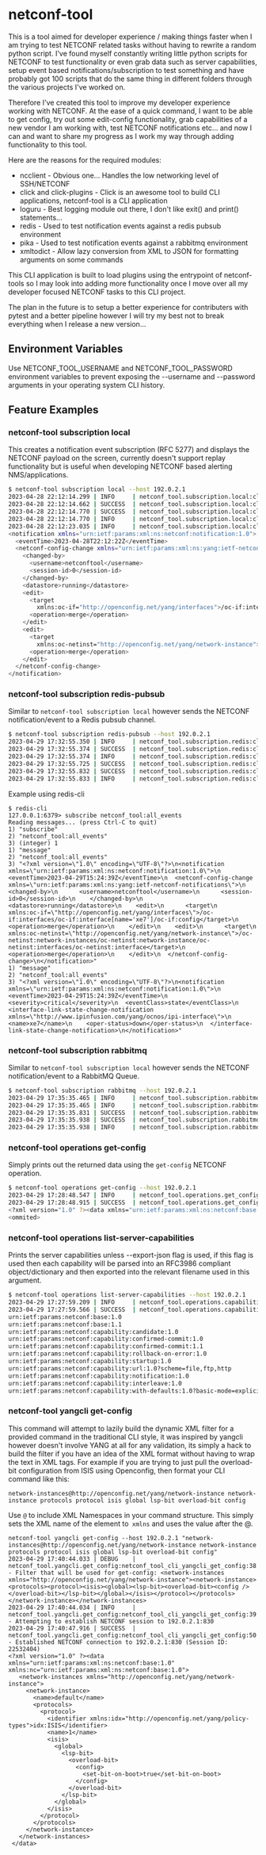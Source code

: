 # netconf-tool

This is a tool aimed for developer experience / making things faster when I am trying to test NETCONF related tasks without having to rewrite a random python script. I've found myself constantly writing little python scripts for NETCONF to test functionality or even grab data such as server capabilities, setup event based notifications/subscription to test something and have probably got 100 scripts that do the same thing in different folders through the various projects I've worked on.

Therefore I've created this tool to improve my developer experience working with NETCONF. At the ease of a quick command, I want to be able to get config, try out some edit-config functionality, grab capabilities of a new vendor I am working with, test NETCONF notifications etc... and now I can and want to share my progress as I work my way through adding functionality to this tool.

Here are the reasons for the required modules:

- ncclient                  - Obvious one... Handles the low networking level of SSH/NETCONF
- click and click-plugins   - Click is an awesome tool to build CLI applications, netconf-tool is a CLI application
- loguru                    - Best logging module out there, I don't like exit() and print() statements...
- redis                     - Used to test notification events against a redis pubsub environment
- pika                      - Used to test notification events against a rabbitmq environment
- xmltodict                 - Allow lazy conversion from XML to JSON for formatting arguments on some commands

This CLI application is built to load plugins using the entrypoint of netconf-tools so I may look into adding more functionality once I move over all my developer focused NETCONF tasks to this CLI project.

The plan in the future is to setup a better experience for contributers with pytest and a better pipeline however I will try my best not to break everything when I release a new version...

## Environment Variables

Use NETCONF_TOOL_USERNAME and NETCONF_TOOL_PASSWORD environment variables to prevent exposing the --username and --password arguments in your operating system CLI history.

## Feature Examples

### netconf-tool subscription local

This creates a notification event subscription (RFC 5277) and displays the NETCONF payload on the screen, currently doesn't support replay functionality but is useful when developing NETCONF based alerting NMS/applications.

```bash
$ netconf-tool subscription local --host 192.0.2.1
2023-04-28 22:12:14.299 | INFO     | netconf_tool.subscription.local:cli_subscription_local:18 - Attempting to establish NETCONF session to 192.0.2.1:830
2023-04-28 22:12:14.662 | SUCCESS  | netconf_tool.subscription.local:cli_subscription_local:28 - Established NETCONF connection to 192.0.2.1:830 (Session ID: 43)
2023-04-28 22:12:14.770 | SUCCESS  | netconf_tool.subscription.local:cli_subscription_local:32 - Created Netconf Subscription, you can exit out of here using Ctrl+C
2023-04-28 22:12:14.770 | INFO     | netconf_tool.subscription.local:cli_subscription_local:38 - Awaiting next NETCONF <notification/>
2023-04-28 22:12:23.035 | INFO     | netconf_tool.subscription.local:cli_subscription_local:41 - <?xml version="1.0" encoding="UTF-8"?>
<notification xmlns="urn:ietf:params:xml:ns:netconf:notification:1.0">
  <eventTime>2023-04-28T22:12:22Z</eventTime>
  <netconf-config-change xmlns="urn:ietf:params:xml:ns:yang:ietf-netconf-notifications">
    <changed-by>
      <username>netconftool</username>
      <session-id>0</session-id>
    </changed-by>
    <datastore>running</datastore>
    <edit>
      <target
        xmlns:oc-if="http://openconfig.net/yang/interfaces">/oc-if:interfaces/oc-if:interface[name='xe16']/oc-if:config</target>
      <operation>merge</operation>
    </edit>
    <edit>
      <target
        xmlns:oc-netinst="http://openconfig.net/yang/network-instance">/oc-netinst:network-instances/oc-netinst:network-instance/oc-netinst:interfaces/oc-netinst:interface</target>
      <operation>merge</operation>
    </edit>
  </netconf-config-change>
</notification>
```

### netconf-tool subscription redis-pubsub

Similar to `netconf-tool subscription local` however sends the NETCONF notification/event to a Redis pubsub channel.

```bash
$ netconf-tool subscription redis-pubsub --host 192.0.2.1
2023-04-29 17:32:55.350 | INFO     | netconf_tool.subscription.redis:cli_subscription_redis_pubsub:35 - Checking if Redis server 127.0.0.1:6379 is available
2023-04-29 17:32:55.374 | SUCCESS  | netconf_tool.subscription.redis:cli_subscription_redis_pubsub:39 - Redis server is available...
2023-04-29 17:32:55.374 | INFO     | netconf_tool.subscription.redis:cli_subscription_redis_pubsub:44 - Attempting to establish NETCONF session to 192.0.2.1:830
2023-04-29 17:32:55.725 | SUCCESS  | netconf_tool.subscription.redis:cli_subscription_redis_pubsub:55 - Established NETCONF connection to 192.0.2.1:830 (Session ID: 117)
2023-04-29 17:32:55.832 | SUCCESS  | netconf_tool.subscription.redis:cli_subscription_redis_pubsub:59 - Created Netconf Subscription, you can exit out of here using Ctrl+C
2023-04-29 17:32:55.833 | INFO     | netconf_tool.subscription.redis:cli_subscription_redis_pubsub:65 - Awaiting next NETCONF <notification/>
```

Example using redis-cli
```
$ redis-cli
127.0.0.1:6379> subscribe netconf_tool:all_events
Reading messages... (press Ctrl-C to quit)
1) "subscribe"
2) "netconf_tool:all_events"
3) (integer) 1
1) "message"
2) "netconf_tool:all_events"
3) "<?xml version=\"1.0\" encoding=\"UTF-8\"?>\n<notification xmlns=\"urn:ietf:params:xml:ns:netconf:notification:1.0\">\n  <eventTime>2023-04-29T15:24:39Z</eventTime>\n  <netconf-config-change xmlns=\"urn:ietf:params:xml:ns:yang:ietf-netconf-notifications\">\n    <changed-by>\n      <username>netconftool</username>\n      <session-id>0</session-id>\n    </changed-by>\n    <datastore>running</datastore>\n    <edit>\n      <target\n        xmlns:oc-if=\"http://openconfig.net/yang/interfaces\">/oc-if:interfaces/oc-if:interface[name='xe7']/oc-if:config</target>\n      <operation>merge</operation>\n    </edit>\n    <edit>\n      <target\n        xmlns:oc-netinst=\"http://openconfig.net/yang/network-instance\">/oc-netinst:network-instances/oc-netinst:network-instance/oc-netinst:interfaces/oc-netinst:interface</target>\n      <operation>merge</operation>\n    </edit>\n  </netconf-config-change>\n</notification>"
1) "message"
2) "netconf_tool:all_events"
3) "<?xml version=\"1.0\" encoding=\"UTF-8\"?>\n<notification xmlns=\"urn:ietf:params:xml:ns:netconf:notification:1.0\">\n  <eventTime>2023-04-29T15:24:39Z</eventTime>\n  <severity>critical</severity>\n  <eventClass>state</eventClass>\n  <interface-link-state-change-notification xmlns=\"http://www.ipinfusion.com/yang/ocnos/ipi-interface\">\n    <name>xe7</name>\n    <oper-status>down</oper-status>\n  </interface-link-state-change-notification>\n</notification>"
```

### netconf-tool subscription rabbitmq

Similar to `netconf-tool subscription local` however sends the NETCONF notification/event to a RabbitMQ Queue.

```bash
$ netconf-tool subscription rabbitmq --host 192.0.2.1
2023-04-29 17:35:35.465 | INFO     | netconf_tool.subscription.rabbitmq:cli_subscription_rabbitmq:78 - Checking if RabbitMQ Server 127.0.0.1:5672 is available
2023-04-29 17:35:35.465 | INFO     | netconf_tool.subscription.rabbitmq:cli_subscription_rabbitmq:82 - Attempting to establish NETCONF session to 192.0.2.1:830
2023-04-29 17:35:35.831 | SUCCESS  | netconf_tool.subscription.rabbitmq:cli_subscription_rabbitmq:92 - Established NETCONF connection to 192.0.2.1:830 (Session ID: 118)
2023-04-29 17:35:35.938 | SUCCESS  | netconf_tool.subscription.rabbitmq:cli_subscription_rabbitmq:96 - Created Netconf Subscription, you can exit out of here using Ctrl+C
2023-04-29 17:35:35.938 | INFO     | netconf_tool.subscription.rabbitmq:cli_subscription_rabbitmq:102 - Awaiting next NETCONF <notification/>
```

### netconf-tool operations get-config

Simply prints out the returned data using the `get-config` NETCONF operation.

```bash
$ netconf-tool operations get-config --host 192.0.2.1
2023-04-29 17:28:48.547 | INFO     | netconf_tool.operations.get_config:cli_operations_get_config:43 - Attempting to establish NETCONF session to 192.0.2.1:830
2023-04-29 17:28:48.915 | SUCCESS  | netconf_tool.operations.get_config:cli_operations_get_config:53 - Established NETCONF connection to 192.0.2.1:830 (Session ID: 115)
<?xml version="1.0" ?><data xmlns="urn:ietf:params:xml:ns:netconf:base:1.0" xmlns:nc="urn:ietf:params:xml:ns:netconf:base:1.0">
<ommited>
```

### netconf-tool operations list-server-capabilities

Prints the server capabilities unless --export-json flag is used, if this flag is used then each capability will be parsed into an RFC3986 compliant object/dictionary and then exported into the relevant filename used in this argument.

```bash
$ netconf-tool operations list-server-capabilities --host 192.0.2.1
2023-04-29 17:27:59.209 | INFO     | netconf_tool.operations.capabilities:netconf_tool_cli_operations_list_server_capabilities:29 - Attempting to establish NETCONF session to 192.0.2.1:830
2023-04-29 17:27:59.566 | SUCCESS  | netconf_tool.operations.capabilities:netconf_tool_cli_operations_list_server_capabilities:39 - Established NETCONF connection to 192.0.2.1:830 (Session ID: 113)
urn:ietf:params:netconf:base:1.0
urn:ietf:params:netconf:base:1.1
urn:ietf:params:netconf:capability:candidate:1.0
urn:ietf:params:netconf:capability:confirmed-commit:1.0
urn:ietf:params:netconf:capability:confirmed-commit:1.1
urn:ietf:params:netconf:capability:rollback-on-error:1.0
urn:ietf:params:netconf:capability:startup:1.0
urn:ietf:params:netconf:capability:url:1.0?scheme=file,ftp,http
urn:ietf:params:netconf:capability:notification:1.0
urn:ietf:params:netconf:capability:interleave:1.0
urn:ietf:params:netconf:capability:with-defaults:1.0?basic-mode=explicit&also-supported=trim,report-all,report-all-tagged
```

### netconf-tool yangcli get-config

This command will attempt to lazily build the dynamic XML filter for a provided command in the traditional CLI style, it was inspired by yangcli however doesn't involve YANG at all for any validation, its simply a hack to build the filter if you have an idea of the XML format without having to wrap the text in XML tags. For example if you are trying to just pull the overload-bit configuration from ISIS using Openconfig, then format your CLI command like this:

`network-instances@http://openconfig.net/yang/network-instance network-instance protocols protocol isis global lsp-bit overload-bit config`

Use `@` to include XML Namespaces in your command structure. This simply sets the XML name of the element to` xmlns` and uses the value after the @.

```
netconf-tool yangcli get-config --host 192.0.2.1 "network-instances@http://openconfig.net/yang/network-instance network-instance protocols protocol isis global lsp-bit overload-bit config"
2023-04-29 17:40:44.033 | DEBUG    | netconf_tool.yangcli.get_config:netconf_tool_cli_yangcli_get_config:38 - Filter that will be used for get-config: <network-instances xmlns="http://openconfig.net/yang/network-instance"><network-instance><protocols><protocol><isis><global><lsp-bit><overload-bit><config /></overload-bit></lsp-bit></global></isis></protocol></protocols></network-instance></network-instances>
2023-04-29 17:40:44.034 | INFO     | netconf_tool.yangcli.get_config:netconf_tool_cli_yangcli_get_config:39 - Attempting to establish NETCONF session to 192.0.2.1:830
2023-04-29 17:40:47.916 | SUCCESS  | netconf_tool.yangcli.get_config:netconf_tool_cli_yangcli_get_config:50 - Established NETCONF connection to 192.0.2.1:830 (Session ID: 22532404)
<?xml version="1.0" ?><data xmlns="urn:ietf:params:xml:ns:netconf:base:1.0" xmlns:nc="urn:ietf:params:xml:ns:netconf:base:1.0"> 
   <network-instances xmlns="http://openconfig.net/yang/network-instance">  
     <network-instance>   
       <name>default</name>   
       <protocols>    
         <protocol>     
           <identifier xmlns:idx="http://openconfig.net/yang/policy-types">idx:ISIS</identifier>     
           <name>1</name>     
           <isis>      
             <global>       
               <lsp-bit>        
                 <overload-bit>         
                   <config>          
                     <set-bit-on-boot>true</set-bit-on-boot>          
                   </config>         
                 </overload-bit>        
               </lsp-bit>       
             </global>      
           </isis>     
         </protocol>    
       </protocols>   
     </network-instance>  
   </network-instances> 
 </data>
```